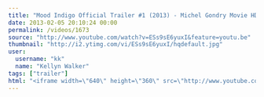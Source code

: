 ```yaml
---
title: "Mood Indigo Official Trailer #1 (2013) - Michel Gondry Movie HD"
date: 2013-02-05 20:10:24 00:00
permalink: /videos/1673
source: "http://www.youtube.com/watch?v=ESs9sE6yuxI&feature=youtu.be"
thumbnail: "http://i2.ytimg.com/vi/ESs9sE6yuxI/hqdefault.jpg"
user:
  username: "kk"
  name: "Kellyn Walker"
tags: ["trailer"]
html: "<iframe width=\"640\" height=\"360\" src=\"http://www.youtube.com/embed/ESs9sE6yuxI?wmode=transparent&feature=oembed\" frameborder=\"0\" allowfullscreen></iframe>"
---
```


